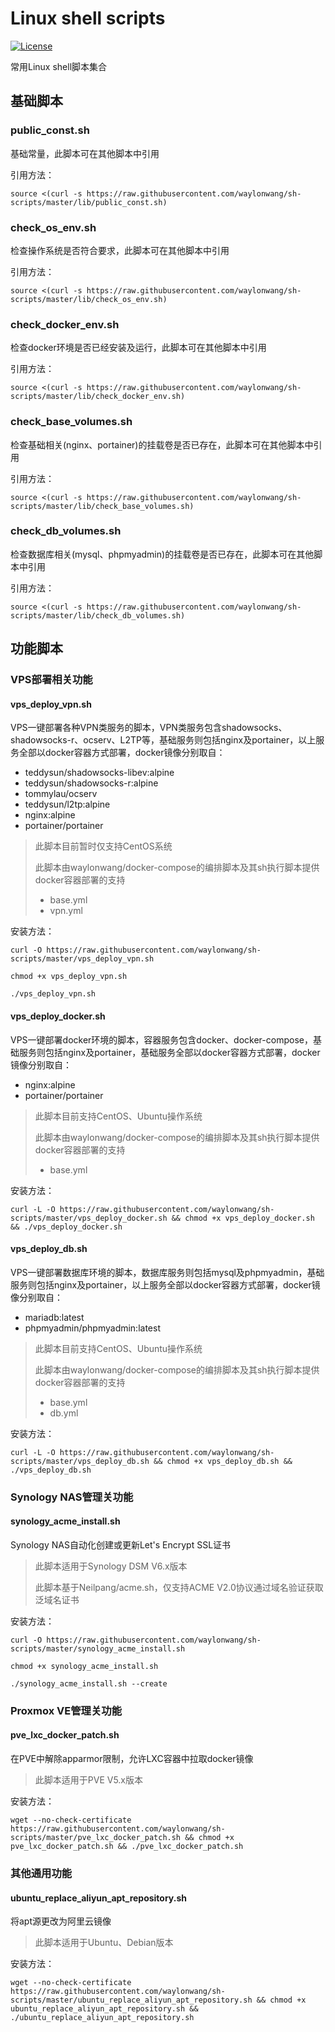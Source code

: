 # Linux shell scripts
[![License](https://img.shields.io/badge/License-MIT-orange.svg)](https://github.com/waylonwang/sh-scripts/blob/master/LICENSE)

常用Linux shell脚本集合

## 基础脚本

### public_const.sh
基础常量，此脚本可在其他脚本中引用

引用方法：
```shell
source <(curl -s https://raw.githubusercontent.com/waylonwang/sh-scripts/master/lib/public_const.sh)
```

### check_os_env.sh
检查操作系统是否符合要求，此脚本可在其他脚本中引用

引用方法：
```shell
source <(curl -s https://raw.githubusercontent.com/waylonwang/sh-scripts/master/lib/check_os_env.sh)
```

### check_docker_env.sh
检查docker环境是否已经安装及运行，此脚本可在其他脚本中引用

引用方法：
```shell
source <(curl -s https://raw.githubusercontent.com/waylonwang/sh-scripts/master/lib/check_docker_env.sh)
```

### check_base_volumes.sh
检查基础相关(nginx、portainer)的挂载卷是否已存在，此脚本可在其他脚本中引用

引用方法：
```shell
source <(curl -s https://raw.githubusercontent.com/waylonwang/sh-scripts/master/lib/check_base_volumes.sh)
```


### check_db_volumes.sh
检查数据库相关(mysql、phpmyadmin)的挂载卷是否已存在，此脚本可在其他脚本中引用

引用方法：
```shell
source <(curl -s https://raw.githubusercontent.com/waylonwang/sh-scripts/master/lib/check_db_volumes.sh)
```


## 功能脚本

### VPS部署相关功能

#### vps_deploy_vpn.sh
VPS一键部署各种VPN类服务的脚本，VPN类服务包含shadowsocks、shadowsocks-r、ocserv、L2TP等，基础服务则包括nginx及portainer，以上服务全部以docker容器方式部署，docker镜像分别取自：
* teddysun/shadowsocks-libev:alpine
* teddysun/shadowsocks-r:alpine
* tommylau/ocserv 
* teddysun/l2tp:alpine
* nginx:alpine
* portainer/portainer

> 此脚本目前暂时仅支持CentOS系统
>
> 此脚本由waylonwang/docker-compose的编排脚本及其sh执行脚本提供docker容器部署的支持
> * base.yml
> * vpn.yml

安装方法：

```shell
curl -O https://raw.githubusercontent.com/waylonwang/sh-scripts/master/vps_deploy_vpn.sh

chmod +x vps_deploy_vpn.sh

./vps_deploy_vpn.sh
```

#### vps_deploy_docker.sh
VPS一键部署docker环境的脚本，容器服务包含docker、docker-compose，基础服务则包括nginx及portainer，基础服务全部以docker容器方式部署，docker镜像分别取自：
* nginx:alpine
* portainer/portainer

> 此脚本目前支持CentOS、Ubuntu操作系统
>
> 此脚本由waylonwang/docker-compose的编排脚本及其sh执行脚本提供docker容器部署的支持
> * base.yml

安装方法：

```shell
curl -L -O https://raw.githubusercontent.com/waylonwang/sh-scripts/master/vps_deploy_docker.sh && chmod +x vps_deploy_docker.sh && ./vps_deploy_docker.sh
```

#### vps_deploy_db.sh
VPS一键部署数据库环境的脚本，数据库服务则包括mysql及phpmyadmin，基础服务则包括nginx及portainer，以上服务全部以docker容器方式部署，docker镜像分别取自：
* mariadb:latest
* phpmyadmin/phpmyadmin:latest

> 此脚本目前支持CentOS、Ubuntu操作系统
>
> 此脚本由waylonwang/docker-compose的编排脚本及其sh执行脚本提供docker容器部署的支持
> * base.yml
> * db.yml

安装方法：

```shell
curl -L -O https://raw.githubusercontent.com/waylonwang/sh-scripts/master/vps_deploy_db.sh && chmod +x vps_deploy_db.sh && ./vps_deploy_db.sh
```

### Synology NAS管理关功能

#### synology_acme_install.sh
Synology NAS自动化创建或更新Let's Encrypt SSL证书

> 此脚本适用于Synology DSM V6.x版本
>
> 此脚本基于Neilpang/acme.sh，仅支持ACME V2.0协议通过域名验证获取泛域名证书

安装方法：

```shell
curl -O https://raw.githubusercontent.com/waylonwang/sh-scripts/master/synology_acme_install.sh

chmod +x synology_acme_install.sh

./synology_acme_install.sh --create
```

### Proxmox VE管理关功能

#### pve_lxc_docker_patch.sh
在PVE中解除apparmor限制，允许LXC容器中拉取docker镜像

> 此脚本适用于PVE V5.x版本
>
安装方法：

```shell
wget --no-check-certificate https://raw.githubusercontent.com/waylonwang/sh-scripts/master/pve_lxc_docker_patch.sh && chmod +x pve_lxc_docker_patch.sh && ./pve_lxc_docker_patch.sh
```

### 其他通用功能

#### ubuntu_replace_aliyun_apt_repository.sh
将apt源更改为阿里云镜像

> 此脚本适用于Ubuntu、Debian版本

安装方法：

```shell
wget --no-check-certificate https://raw.githubusercontent.com/waylonwang/sh-scripts/master/ubuntu_replace_aliyun_apt_repository.sh && chmod +x ubuntu_replace_aliyun_apt_repository.sh && ./ubuntu_replace_aliyun_apt_repository.sh
```
